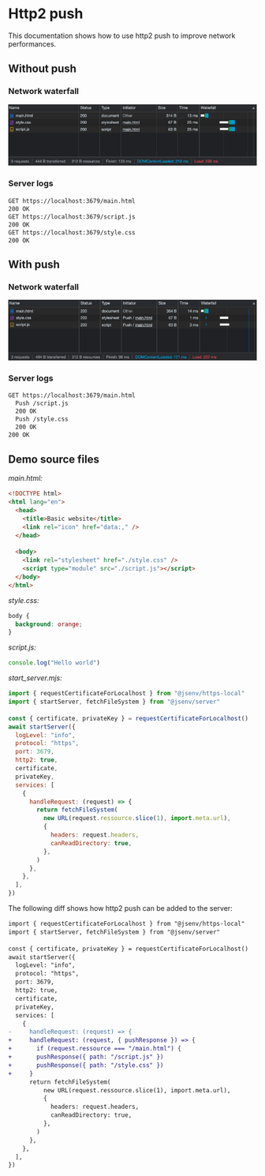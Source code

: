 <!--
  - show 3 files (html, script.js, style.css)
  - show the dev server serving them
  - show screenshot of chrome network panel
  - show how to add pushResponse
  - show the result in chrome network panel
 -->

# Http2 push

This documentation shows how to use http2 push to improve network performances.

## Without push

### Network waterfall

![stuff](./http2_push_before.png)

### Server logs

```console
GET https://localhost:3679/main.html
200 OK
GET https://localhost:3679/script.js
200 OK
GET https://localhost:3679/style.css
200 OK
```

## With push

### Network waterfall

![stuff](./http2_push_after.png)

### Server logs

```console
GET https://localhost:3679/main.html
  Push /script.js
  200 OK
  Push /style.css
  200 OK
200 OK
```

## Demo source files

_main.html:_

```html
<!DOCTYPE html>
<html lang="en">
  <head>
    <title>Basic website</title>
    <link rel="icon" href="data:," />
  </head>

  <body>
    <link rel="stylesheet" href="./style.css" />
    <script type="module" src="./script.js"></script>
  </body>
</html>
```

_style.css:_

```css
body {
  background: orange;
}
```

_script.js:_

```js
console.log("Hello world")
```

_start_server.mjs:_

```js
import { requestCertificateForLocalhost } from "@jsenv/https-local"
import { startServer, fetchFileSystem } from "@jsenv/server"

const { certificate, privateKey } = requestCertificateForLocalhost()
await startServer({
  logLevel: "info",
  protocol: "https",
  port: 3679,
  http2: true,
  certificate,
  privateKey,
  services: [
    {
      handleRequest: (request) => {
        return fetchFileSystem(
          new URL(request.ressource.slice(1), import.meta.url),
          {
            headers: request.headers,
            canReadDirectory: true,
          },
        )
      },
    },
  ],
})
```

The following diff shows how http2 push can be added to the server:

```diff
import { requestCertificateForLocalhost } from "@jsenv/https-local"
import { startServer, fetchFileSystem } from "@jsenv/server"

const { certificate, privateKey } = requestCertificateForLocalhost()
await startServer({
  logLevel: "info",
  protocol: "https",
  port: 3679,
  http2: true,
  certificate,
  privateKey,
  services: [
    {
-     handleRequest: (request) => {
+     handleRequest: (request, { pushResponse }) => {
+       if (request.ressource === "/main.html") {
+       pushResponse({ path: "/script.js" })
+       pushResponse({ path: "/style.css" })
+     }
      return fetchFileSystem(
          new URL(request.ressource.slice(1), import.meta.url),
          {
            headers: request.headers,
            canReadDirectory: true,
          },
        )
      },
    },
  ],
})
```
